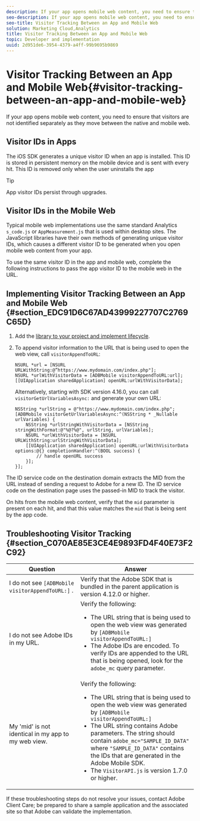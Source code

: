 ```yaml
---
description: If your app opens mobile web content, you need to ensure that visitors are not identified separately as they move between the native and mobile web.
seo-description: If your app opens mobile web content, you need to ensure that visitors are not identified separately as they move between the native and mobile web.
seo-title: Visitor Tracking Between an App and Mobile Web
solution: Marketing Cloud,Analytics
title: Visitor Tracking Between an App and Mobile Web
topic: Developer and implementation
uuid: 2d951de6-3954-4379-a4ff-99b9695b9869
---
```


# Visitor Tracking Between an App and Mobile Web{#visitor-tracking-between-an-app-and-mobile-web}

If your app opens mobile web content, you need to ensure that visitors are not identified separately as they move between the native and mobile web.

## Visitor IDs in Apps

The iOS SDK generates a unique visitor ID when an app is installed. This ID is stored in persistent memory on the mobile device and is sent with every hit. This ID is removed only when the user uninstalls the app

>[!TIP]
>
>App visitor IDs persist through upgrades.

## Visitor IDs in the Mobile Web

Typical mobile web implementations use the same standard Analytics `s_code.js` or `AppMeasurement.js` that is used within desktop sites. The JavaScript libraries have their own methods of generating unique visitor IDs, which causes a different visitor ID to be generated when you open mobile web content from your app.

To use the same visitor ID in the app and mobile web, complete the following instructions to pass the app visitor ID to the mobile web in the URL.

## Implementing Visitor Tracking Between an App and Mobile Web {#section_EDC91D6C67AD43999227707C2769C65D}

1. Add the [library to your project and implement lifecycle](../getting-started/dev-qs.md#concept_13176B6E37F547D6935E37125F457972).
1. To append visitor information to the URL that is being used to open the web view, call `visitorAppendToURL`: 

   ```
   NSURL *url = [NSURL URLWithString:@”https://www.mydomain.com/index.php"]; 
   NSURL *urlWithVisitorData = [ADBMobile visitorAppendToURL:url]; 
   [[UIApplication sharedApplication] openURL:urlWithVisitorData];
   ```

   Alternatively, starting with SDK version 4.16.0, you can call `visitorGetUrlVariablesAsync:` and generate your own URL:

   ```
   NSString *urlString = @"https://www.mydomain.com/index.php"; 
   [ADBMobile visitorGetUrlVariablesAsync:^(NSString * _Nullable urlVariables) { 
       NSString *urlStringWithVisitorData = [NSString stringWithFormat:@"%@?%@", urlString, urlVariables]; 
       NSURL *urlWithVisitorData = [NSURL URLWithString:urlStringWithVisitorData]; 
       [[UIApplication sharedApplication] openURL:urlWithVisitorData options:@{} completionHandler:^(BOOL success) { 
           // handle openURL success 
       }]; 
   }];
   ```

The ID service code on the destination domain extracts the MID from the URL instead of sending a request to Adobe for a new ID. The ID service code on the destination page uses the passed-in MID to track the visitor.

On hits from the mobile web content, verify that the `mid` parameter is present on each hit, and that this value matches the `mid` that is being sent by the app code.

## Troubleshooting Visitor Tracking {#section_C070AE85E3CE4E9893FD4F40E73F2C92}

|Question|Answer|
|--- |--- |
|I do not see `[ADBMobile visitorAppendToURL:]` .|Verify that the Adobe SDK that is bundled in the parent application is version 4.12.0 or higher.|
|I do not see Adobe IDs in my URL.|Verify the following:<br/><ul><li>The URL string that is being used to open the web view was generated by  `[ADBMobile visitorAppendToURL:]` </li><li>The Adobe IDs are encoded. To verify IDs are appended to the URL that is being opened, look for the  `adobe_mc`  query parameter.</li></ul>|
|My 'mid' is not identical in my app to my web view.|Verify the following: <br/><ul><li>The URL string that is being used to open the web view was generated by  `[ADBMobile visitorAppendToURL:]` </li><li>The URL string contains Adobe parameters. The string should contain  `adobe_mc="SAMPLE_ID_DATA"`  where  `"SAMPLE_ID_DATA"`  contains the IDs that are generated in the Adobe Mobile SDK.</li><li>The  `VisitorAPI.js`  is version 1.7.0 or higher.</li></ul>|

If these troubleshooting steps do not resolve your issues, contact Adobe Client Care; be prepared to share a sample application and the associated site so that Adobe can validate the implementation. 
